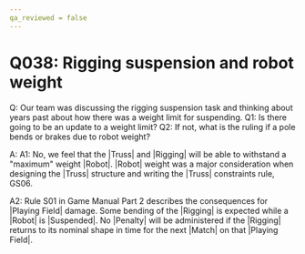 ```yaml
---
qa_reviewed = false
---
```


# Q038: Rigging suspension and robot weight

Q: Our team was discussing the rigging suspension task and thinking about years past about how there was a weight limit for suspending. Q1: Is there going to be an update to a weight limit? Q2: If not, what is the ruling if a pole bends or brakes due to robot weight?

A: A1: No, we feel that the |Truss| and |Rigging| will be able to withstand a "maximum" weight |Robot|. |Robot| weight was a major consideration when designing the |Truss| structure and writing the |Truss| constraints rule, GS06.

A2: Rule S01 in Game Manual Part 2 describes the consequences for |Playing Field| damage. Some bending of the |Rigging| is expected while a |Robot| is |Suspended|. No |Penalty| will be administered if the |Rigging| returns to its nominal shape in time for the next |Match| on that |Playing Field|.